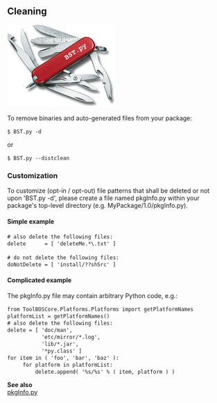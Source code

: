 ##  Cleaning

![](BST-small.png)

To remove binaries and auto-generated files from your package:

    $ BST.py -d

or 

    $ BST.py --distclean
    
 
###  Customization
     
To customize (opt-in / opt-out) file patterns that shall be deleted or not upon 'BST.py -d', please create a file named pkgInfo.py within your package's top-level directory (e.g. MyPackage/1.0/pkgInfo.py).

####  Simple example

    # also delete the following files:
    delete      = [ 'deleteMe.*\.txt' ]
    
    # do not delete the following files:
    doNotDelete = [ 'install/??shSrc' ]
    

####  Complicated example
      
The pkgInfo.py file may contain arbitrary Python code, e.g.:

    from ToolBOSCore.Platforms.Platforms import getPlatformNames
    platformList = getPlatformNames()
    # also delete the following files:
    delete = [ 'doc/man',
               'etc/mirror/*.log',
               'lib/*.jar',
               '*py.class' ]
    for item in ( 'foo', 'bar', 'baz' ):
         for platform in platformList:
             delete.append( '%s/%s' % ( item, platform ) )
             
**See also**   
      [pkgInfo.py](PkgInfo.md) 